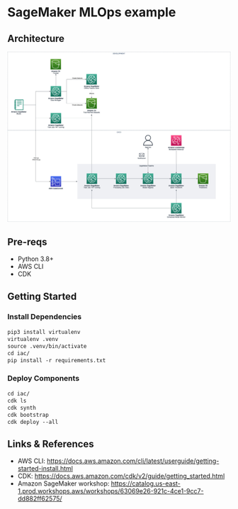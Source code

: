 # SageMaker MLOps example
## Architecture

![Architecture](./images/mlops.jpg)

## Pre-reqs

- Python 3.8+
- AWS CLI
- CDK

## Getting Started

### Install Dependencies

```
pip3 install virtualenv
virtualenv .venv
source .venv/bin/activate
cd iac/
pip install -r requirements.txt
```

### Deploy Components

```
cd iac/
cdk ls
cdk synth
cdk bootstrap
cdk deploy --all
```

## Links & References

- AWS CLI: https://docs.aws.amazon.com/cli/latest/userguide/getting-started-install.html
- CDK: https://docs.aws.amazon.com/cdk/v2/guide/getting_started.html
- Amazon SageMaker workshop: https://catalog.us-east-1.prod.workshops.aws/workshops/63069e26-921c-4ce1-9cc7-dd882ff62575/
